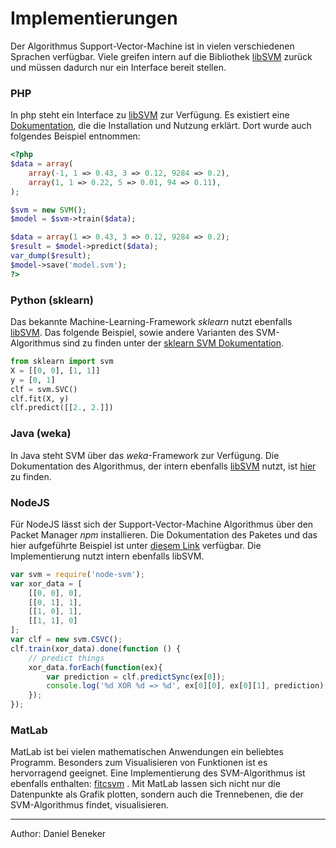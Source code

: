 # Implementierungen

Der Algorithmus Support-Vector-Machine ist in vielen verschiedenen Sprachen verfügbar. Viele greifen intern auf die Bibliothek [libSVM](https://www.csie.ntu.edu.tw/~cjlin/libsvm/) zurück und müssen dadurch nur ein Interface bereit stellen.

### PHP
In php steht ein Interface zu [libSVM](https://www.csie.ntu.edu.tw/~cjlin/libsvm/) zur Verfügung.
Es existiert eine [Dokumentation](http://php.net/manual/de/book.svm.php), die die Installation und Nutzung erklärt.
Dort wurde auch folgendes Beispiel entnommen:

```php
<?php
$data = array(
    array(-1, 1 => 0.43, 3 => 0.12, 9284 => 0.2),
    array(1, 1 => 0.22, 5 => 0.01, 94 => 0.11),
);

$svm = new SVM();
$model = $svm->train($data);

$data = array(1 => 0.43, 3 => 0.12, 9284 => 0.2);
$result = $model->predict($data);
var_dump($result);
$model->save('model.svm');
?>
```

### Python (sklearn)
Das bekannte Machine-Learning-Framework *sklearn* nutzt ebenfalls [libSVM](https://www.csie.ntu.edu.tw/~cjlin/libsvm/).
Das folgende Beispiel, sowie andere Varianten des SVM-Algorithmus sind zu finden unter der [sklearn SVM Dokumentation](http://scikit-learn.org/stable/modules/svm.html).

```python
from sklearn import svm
X = [[0, 0], [1, 1]]
y = [0, 1]
clf = svm.SVC()
clf.fit(X, y)
clf.predict([[2., 2.]])
```

### Java (weka)

In Java steht SVM über das *weka*-Framework zur Verfügung. Die Dokumentation des Algorithmus, der intern ebenfalls [libSVM](https://www.csie.ntu.edu.tw/~cjlin/libsvm/) nutzt, ist [hier](https://weka.wikispaces.com/LibSVM#Reference%20(Weka)) zu finden.


### NodeJS

Für NodeJS lässt sich der Support-Vector-Machine Algorithmus über den Packet Manager *npm* installieren.
Die Dokumentation des Paketes und das hier aufgeführte Beispiel ist unter [diesem Link](https://www.npmjs.com/package/node-svm) verfügbar.
Die Implementierung nutzt intern ebenfalls libSVM.

```javascript
var svm = require('node-svm');
var xor_data = [
    [[0, 0], 0],
    [[0, 1], 1],
    [[1, 0], 1],
    [[1, 1], 0]
];
var clf = new svm.CSVC();
clf.train(xor_data).done(function () {
    // predict things 
    xor_data.forEach(function(ex){
        var prediction = clf.predictSync(ex[0]);
        console.log('%d XOR %d => %d', ex[0][0], ex[0][1], prediction);
    });
});
 ```
 
 ### MatLab
 MatLab ist bei vielen mathematischen Anwendungen ein beliebtes Programm. Besonders zum Visualisieren von Funktionen ist es hervorragend geeignet.
 Eine Implementierung des SVM-Algorithmus ist ebenfalls enthalten: 
 [fitcsvm](https://de.mathworks.com/help/stats/fitcsvm.html) .
 Mit MatLab lassen sich nicht nur die Datenpunkte als Grafik plotten, sondern auch die Trennebenen, die der SVM-Algorithmus findet, visualisieren.
 
 ___
Author: Daniel Beneker
